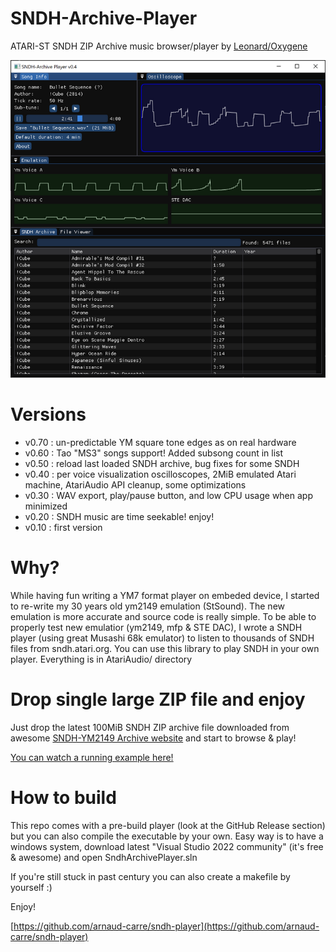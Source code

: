 # SNDH-Archive-Player
ATARI-ST SNDH ZIP Archive music browser/player by [Leonard/Oxygene](https://twitter.com/leonard_coder)

![image info](./thumbnail.png)

# Versions

- v0.70 : un-predictable YM square tone edges as on real hardware
- v0.60 : Tao "MS3" songs support! Added subsong count in list
- v0.50 : reload last loaded SNDH archive, bug fixes for some SNDH
- v0.40 : per voice visualization oscilloscopes, 2MiB emulated Atari machine, AtariAudio API cleanup, some optimizations
- v0.30 : WAV export, play/pause button, and low CPU usage when app minimized
- v0.20 : SNDH music are time seekable! enjoy!
- v0.10 : first version



# Why?
While having fun writing a YM7 format player on embeded device, I started to re-write my 30 years old ym2149 emulation (StSound). The new emulation is more accurate and source code is really simple.
To be able to properly test new emulatior (ym2149, mfp & STE DAC), I wrote a SNDH player (using great Musashi 68k emulator) to listen to thousands of SNDH files from sndh.atari.org.
You can use this library to play SNDH in your own player. Everything is in AtariAudio/ directory

# Drop single large ZIP file and enjoy
Just drop the latest 100MiB SNDH ZIP archive file downloaded from awesome [SNDH-YM2149 Archive website](https://sndh.atari.org/download.php) and start to browse & play!

[You can watch a running example here!](https://youtu.be/c0lH98TNtGg)

# How to build
This repo comes with a pre-build player (look at the GitHub Release section) but you can also compile the executable by your own. Easy way is to have a windows system, download latest "Visual Studio 2022 community" (it's free & awesome) and open SndhArchivePlayer.sln

If you're still stuck in past century you can also create a makefile by yourself :)

Enjoy!

[https://github.com/arnaud-carre/sndh-player](https://github.com/arnaud-carre/sndh-player)
